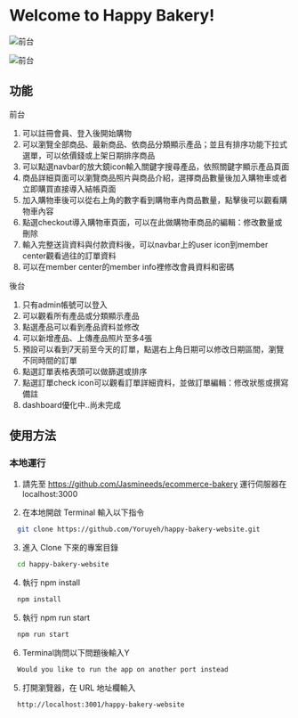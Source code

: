 # Welcome to Happy Bakery!

![前台](./src/assets/images/user.gif)

![前台](./src/assets/images/admin.gif)

## 功能

前台
1. 可以註冊會員、登入後開始購物
2. 可以瀏覽全部商品、最新商品、依商品分類顯示產品；並且有排序功能下拉式選單，可以依價錢或上架日期排序商品
3. 可以點選navbar的放大鏡icon輸入關鍵字搜尋產品，依照關鍵字顯示產品頁面
4. 商品詳細頁面可以瀏覽商品照片與商品介紹，選擇商品數量後加入購物車或者立即購買直接導入結帳頁面
5. 加入購物車後可以從右上角的數字看到購物車內商品數量，點擊後可以觀看購物車內容
6. 點選checkout導入購物車頁面，可以在此做購物車商品的編輯：修改數量或刪除
7. 輸入完整送貨資料與付款資料後，可以navbar上的user icon到member center觀看過往的訂單資料
8. 可以在member center的member info裡修改會員資料和密碼

後台
1. 只有admin帳號可以登入
2. 可以觀看所有產品或分類顯示產品
3. 點選產品可以看到產品資料並修改
4. 可以新增產品、上傳產品照片至多4張
5. 預設可以看到7天前至今天的訂單，點選右上角日期可以修改日期區間，瀏覽不同時間的訂單
6. 點選訂單表格表頭可以做篩選或排序
7. 點選訂單check icon可以觀看訂單詳細資料，並做訂單編輯：修改狀態或撰寫備註
8. dashboard優化中..尚未完成

## 使用方法

<!-- ### 線上運行 (推薦)

Github Page: https://liam67726978.github.io/simple-twitter/ -->

### 本地運行

1. 請先至 https://github.com/Jasmineeds/ecommerce-bakery 運行伺服器在localhost:3000

2. 在本地開啟 Terminal 輸入以下指令

```bash
  git clone https://github.com/Yoruyeh/happy-bakery-website.git
```

3. 進入 Clone 下來的專案目錄

```bash
  cd happy-bakery-website
```

4. 執行 npm install

```bash
  npm install
```

5. 執行 npm run start

```bash
  npm run start
```

6. Terminal詢問以下問題後輸入Y

```bash
  Would you like to run the app on another port instead
```

5. 打開瀏覽器，在 URL 地址欄輸入

```bash
  http://localhost:3001/happy-bakery-website
```
